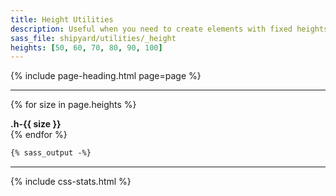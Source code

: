 ```yaml
---
title: Height Utilities
description: Useful when you need to create elements with fixed heights.
sass_file: shipyard/utilities/_height
heights: [50, 60, 70, 80, 90, 100]
---
```


{% include page-heading.html page=page %}

---

{% for size in page.heights %}
  <div class="box h-{{ size }} mb-16 relative">
    <strong class="center text-lighter text-sm">.h-{{ size }}</strong>
  </div>
{% endfor %}

```css
{% sass_output -%}
```

---

{% include css-stats.html %}
